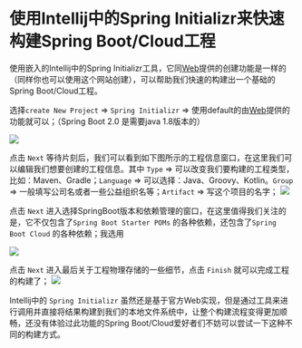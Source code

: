 # 使用Intellij中的Spring Initializr来快速构建Spring Boot/Cloud工程

使用嵌入的Intellij中的Spring Initializr工具，它同[Web](http://start.spring.io)提供的创建功能是一样的（同样你也可以使用这个网站创建），可以帮助我们快速的构建出一个基础的Spring Boot/Cloud工程。

选择`create New Project` => `Spring Initializr` => 使用default的由[Web](http://start.spring.io)提供的功能就可以；（Spring Boot 2.0 是需要java 1.8版本的）

![](https://ws2.sinaimg.cn/large/006tKfTcly1frqwrfbzfij30od0ai74f.jpg)

 点击 `Next` 等待片刻后，我们可以看到如下图所示的工程信息窗口，在这里我们可以编辑我们想要创建的工程信息。其中 `Type` => 可以改变我们要构建的工程类型，比如：Maven、Gradle；`Language` => 可以选择：Java、Groovy、Kotlin。`Group` => 一般填写公司名或者一些公益组织名等；`Artifact` => 写这个项目的名字；
![](https://ws1.sinaimg.cn/large/006tNc79ly1frr0cs68j7j30rd0gf74f.jpg)

点击 `Next` 进入选择SpringBoot版本和依赖管理的窗口，在这里值得我们关注的是，它不仅包含了`Spring Boot Starter POMs`  的各种依赖，还包含了`Spring Boot Cloud` 的各种依赖；我选用

![](https://ws2.sinaimg.cn/large/006tNc79ly1frr0i4nxvwj30rk0j4wer.jpg)

点击 `Next` 进入最后关于工程物理存储的一些细节，点击 `Finish` 就可以完成工程的构建了；
![](https://ws2.sinaimg.cn/large/006tNc79ly1frr0knotd4j30rk0j4dfy.jpg)

Intellij中的 `Spring Initializr` 虽然还是基于官方Web实现，但是通过工具来进行调用并直接将结果构建到我们的本地文件系统中，让整个构建流程变得更加顺畅，还没有体验过此功能的Spring Boot/Cloud爱好者们不妨可以尝试一下这种不同的构建方式。